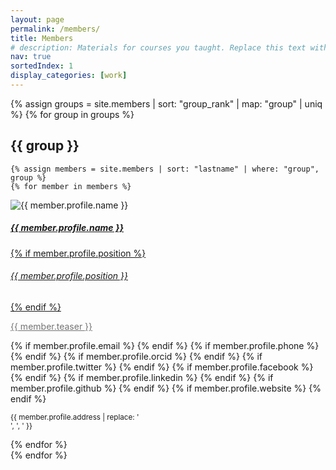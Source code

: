 ```yaml
---
layout: page
permalink: /members/
title: Members
# description: Materials for courses you taught. Replace this text with your description.
nav: true
sortedIndex: 1
display_categories: [work]
---
```


{% assign groups = site.members | sort: "group_rank" | map: "group" | uniq %}
{% for group in groups %}

## {{ group }}

    {% assign members = site.members | sort: "lastname" | where: "group", group %}
    {% for member in members %}
<p>
    <div class="card hoverable bg-custom-1 d-block">
        <div class="row no-gutters">
            <div class="col-sm-4 col-md-3">
                <img src="{{ '/assets/img/' | append: member.profile.image | relative_url }}" class="img-fluid w-100" alt="{{ member.profile.name }}" />
            </div>
            <div class="team col-sm-8 col-md-9">
                <div class="card-body">
                    <a href="{{ member.url | relative_url }}">
                    <h5 class="card-title">{{ member.profile.name }}</h5>
                    {% if member.profile.position %}<h6 class="card-subtitle mb-2 text-muted">{{ member.profile.position }}</h6>{% endif %}
                    <p class="card-text" style="color: var(--global-text-color);opacity:.6">
                        {{ member.teaser }}
                    </p>
                    </a>
                    {% if member.profile.email %}
                        <a href="mailto:{{ member.profile.email }}" class="card-link"><i class="fas fa-envelope"></i></a>
                    {% endif %}
                    {% if member.profile.phone %}
                        <a href="tel:{{ member.profile.phone }}" class="card-link"><i class="fas fa-phone"></i></a>
                    {% endif %}
                    {% if member.profile.orcid %}
                        <a href="https://orcid.org/{{ member.profile.orcid }}" class="card-link" target="_blank"><i class="fab fa-orcid"></i></a>
                    {% endif %}
                    {% if member.profile.twitter %}
                        <a href="https://twitter.com/{{ member.profile.twitter }}" class="card-link" target="_blank"><i class="fab fa-twitter"></i></a>
                    {% endif %}
                    {% if member.profile.facebook %}
                        <a href="https://facebook.com/{{ member.profile.facebook }}" class="card-link" target="_blank"><i class="fab fa-facebook"></i></a>
                    {% endif %}
                    {% if member.profile.linkedin %}
                        <a href="https://linkedin.com/in/{{ member.profile.linkedin }}" class="card-link" target="_blank"><i class="fab fa-linkedin"></i></a>
                    {% endif %}
                    {% if member.profile.github %}
                        <a href="https://github.com/{{ member.profile.github }}" class="card-link" target="_blank"><i class="fab fa-github"></i></a>
                    {% endif %}
                    {% if member.profile.website %}
                        <a href="{{ member.profile.website }}" class="card-link" target="_blank"><i class="fas fa-globe"></i></a>
                    {% endif %}
                    <p class="card-text">
                        <small class="test-muted"><i class="fas fa-thumbtack"></i> {{ member.profile.address | replace: '<br />', ', ' }}</small>
                    </p>
                </div>
            </div>
        </div>
    </div>
</p>
    {% endfor %}
<br/>
{% endfor %}
